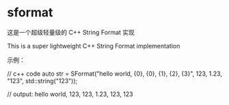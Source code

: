 # sformat
这是一个超级轻量级的 C++ String Format 实现

This is a super lightweight C++ String Format implementation


示例：

//  c++ code
auto str = SFormat("hello world, {0}, {0}, {1}, {2}, {3}", 123, 1.23, "123", std::string("123"));

//  output:
hello world, 123, 123, 1.23, 123, 123
